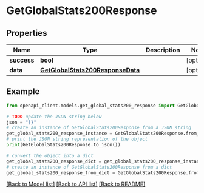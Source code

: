 # GetGlobalStats200Response


## Properties

Name | Type | Description | Notes
------------ | ------------- | ------------- | -------------
**success** | **bool** |  | [optional] 
**data** | [**GetGlobalStats200ResponseData**](GetGlobalStats200ResponseData.md) |  | [optional] 

## Example

```python
from openapi_client.models.get_global_stats200_response import GetGlobalStats200Response

# TODO update the JSON string below
json = "{}"
# create an instance of GetGlobalStats200Response from a JSON string
get_global_stats200_response_instance = GetGlobalStats200Response.from_json(json)
# print the JSON string representation of the object
print(GetGlobalStats200Response.to_json())

# convert the object into a dict
get_global_stats200_response_dict = get_global_stats200_response_instance.to_dict()
# create an instance of GetGlobalStats200Response from a dict
get_global_stats200_response_from_dict = GetGlobalStats200Response.from_dict(get_global_stats200_response_dict)
```
[[Back to Model list]](../README.md#documentation-for-models) [[Back to API list]](../README.md#documentation-for-api-endpoints) [[Back to README]](../README.md)


